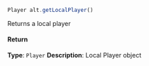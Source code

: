 ```js
Player alt.getLocalPlayer()
```

Returns a local player

#### Return

**Type**: `Player`
**Description**: Local Player object

